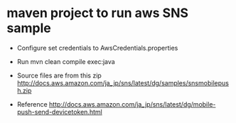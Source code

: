 # maven project to run aws SNS sample

- Configure
set credentials to AwsCredentials.properties

- Run
mvn clean compile exec:java

- Source files are from this zip
http://docs.aws.amazon.com/ja_jp/sns/latest/dg/samples/snsmobilepush.zip

- Reference
http://docs.aws.amazon.com/ja_jp/sns/latest/dg/mobile-push-send-devicetoken.html
